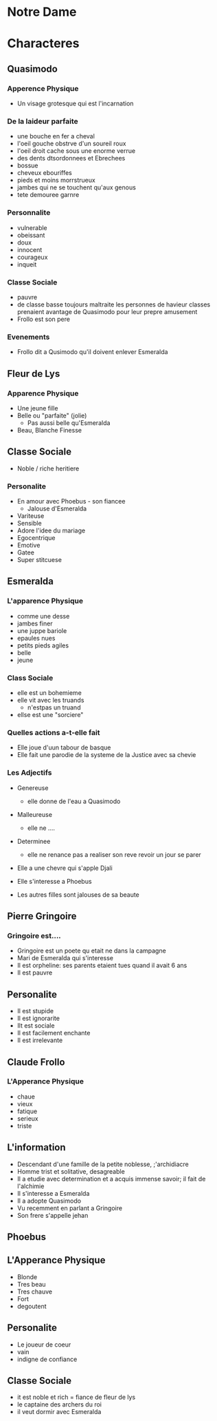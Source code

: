 # Notre Dame

# Characteres

## Quasimodo
### Apperence Physique
- Un visage grotesque qui est l'incarnation

### De la laideur parfaite
- une bouche en fer a cheval
- l'oeil gouche obstrve d'un soureil roux
- l'oeil droit cache sous une enorme verrue
- des dents dtsordonnees et Ebrechees
- bossue
- cheveux ebouriffes
- pieds et moins morrstrueux
- jambes qui ne se touchent qu'aux genous
- tete demouree garnre
### Personnalite
- vulnerable
- obeissant
- doux
- innocent
- courageux
- inqueit
### Classe Sociale
- pauvre
- de classe basse toujours maltraite les personnes de havieur classes prenaient avantage de Quasimodo pour leur prepre amusement
- Frollo est son pere
### Evenements
- Frollo dit a Qusimodo qu'il doivent enlever Esmeralda

## Fleur de Lys

### Apparence Physique
- Une jeune fille
- Belle ou "parfaite" (jolie)
  - Pas aussi belle qu'Esmeralda
- Beau, Blanche Finesse

## Classe Sociale
- Noble / riche heritiere

### Personalite
- En amour avec Phoebus - son fiancee
  - Jalouse d'Esmeralda
- Variteuse
- Sensible
- Adore l'idee du mariage
- Egocentrique
- Emotive
- Gatee
- Super stitcuese

## Esmeralda

### L'apparence Physique
- comme une desse
- jambes finer
- une juppe bariole
- epaules nues
- petits pieds agiles
- belle
- jeune

### Class Sociale 
- elle est un bohemieme
- elle vit avec les truands
  - n'estpas un truand
- ellse est une "sorciere"

### Quelles actions a-t-elle fait
- Elle joue d'uun tabour de basque
- Elle fait une parodie de la systeme de la Justice avec sa chevie

### Les Adjectifs
- Genereuse
  - elle donne de l'eau a Quasimodo
- Malleureuse
  - elle ne ....
- Determinee
  - elle ne renance pas a realiser son reve revoir un jour se parer
  


- Elle a une chevre qui s'apple Djali
- Elle s'interesse a Phoebus
- Les autres filles sont jalouses de sa beaute


## Pierre Gringoire

### Gringoire est....
- Gringoire est un poete qu etait ne dans la campagne
- Mari de Esmeralda qui s'interesse
- Il est orpheline: ses parents etaient tues quand il avait 6 ans
- Il est pauvre

## Personalite
- Il est stupide
- Il est ignorarite
- Ilt est sociale
- Il est facilement enchante
- Il est irrelevante

## Claude Frollo

### L'Apperance Physique
- chaue
- vieux
- fatique
- serieux
- triste

## L'information
- Descendant d'une famille de la petite noblesse, ;'archidiacre
- Homme trist et solitative, desagreable
- Il a etudie avec determination et a acquis immense savoir; il fait de l'alchimie
- Il s'interesse a Esmeralda
- Il a adopte Quasimodo
- Vu recemment en parlant a Gringoire
- Son frere s'appelle jehan

## Phoebus

## L'Apperance Physique
- Blonde
- Tres beau
- Tres chauve
- Fort
- degoutent

## Personalite
- Le joueur de coeur
- vain
- indigne de confiance

## Classe Sociale
- it est noble et rich
= fiance de fleur de lys
- le captaine des archers du roi
- il veut dormir avec Esmeralda

